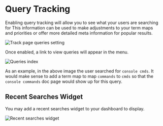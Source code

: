 # Query Tracking

Enabling query tracking will allow you to see what your users are searching for
This information can be used to make adjustments to your term maps and
priorities or offer more detailed meta information for popular results.

<img src="/content/track-page-queries.png" alt="Track page queries setting">

Once enabled, a link to view queries will appear in the menu.

<img src="/content/queries.png" alt="Queries index">

As an example, in the above image the user searched for `console cmds`.
It would make sense to add a term map to map `commands` to `cmds` so that the
`console commands` doc page would show up for this query.

## Recent Searches Widget

You may add a recent searches widget to your dashboard to display.

<img src="/content/recent-searches-widget.png" alt="Recent searches widget">
